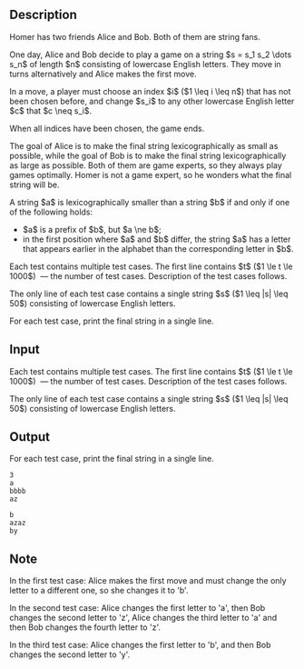 ## Description

<div><p>Homer has two friends Alice and Bob. Both of them are string fans. </p><p>One day, Alice and Bob decide to play a game on a string $s = s_1 s_2 \dots s_n$ of length $n$ consisting of lowercase English letters. They move in turns alternatively and <span class="tex-font-style-bf">Alice makes the first move</span>.</p><p>In a move, a player <span class="tex-font-style-bf">must</span> choose an index $i$ ($1 \leq i \leq n$) that has not been chosen before, and change $s_i$ to any other lowercase English letter $c$ that $c \neq s_i$.</p><p>When all indices have been chosen, the game ends. </p><p>The goal of Alice is to make the final string lexicographically as small as possible, while the goal of Bob is to make the final string lexicographically as large as possible. Both of them are game experts, so they always play games optimally. Homer is not a game expert, so he wonders what the final string will be.</p><p>A string $a$ is lexicographically smaller than a string $b$ if and only if one of the following holds: </p><ul> <li> $a$ is a prefix of $b$, but $a \ne b$; </li><li> in the first position where $a$ and $b$ differ, the string $a$ has a letter that appears earlier in the alphabet than the corresponding letter in $b$. </li></ul></div><div class="input-specification"><p>Each test contains multiple test cases. The first line contains $t$ ($1 \le t \le 1000$) &nbsp;— the number of test cases. Description of the test cases follows.</p><p>The only line of each test case contains a single string $s$ ($1 \leq |s| \leq 50$) consisting of lowercase English letters.</p></div><div class="output-specification"><p>For each test case, print the final string in a single line.</p></div>

## Input

<p>Each test contains multiple test cases. The first line contains $t$ ($1 \le t \le 1000$) &nbsp;— the number of test cases. Description of the test cases follows.</p><p>The only line of each test case contains a single string $s$ ($1 \leq |s| \leq 50$) consisting of lowercase English letters.</p>

## Output

<p>For each test case, print the final string in a single line.</p>





```input1
3
a
bbbb
az
```




```output1
b
azaz
by
```



## Note

<p>In the first test case: Alice makes the first move and must change the only letter to a different one, so she changes it to '<span class="tex-font-style-tt">b</span>'.</p><p>In the second test case: Alice changes the first letter to '<span class="tex-font-style-tt">a</span>', then Bob changes the second letter to '<span class="tex-font-style-tt">z</span>', Alice changes the third letter to '<span class="tex-font-style-tt">a</span>' and then Bob changes the fourth letter to '<span class="tex-font-style-tt">z</span>'.</p><p>In the third test case: Alice changes the first letter to '<span class="tex-font-style-tt">b</span>', and then Bob changes the second letter to '<span class="tex-font-style-tt">y</span>'.</p>
